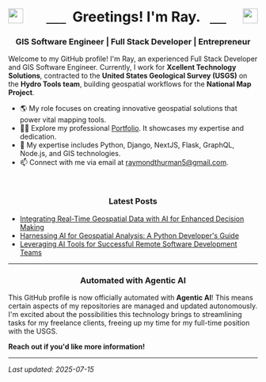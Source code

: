 <h1 align="center">
  <a href="https://twitter.com/raythurman2386" target="_blank">
    <img align="left" src="https://cdn.jsdelivr.net/npm/simple-icons@3.0.1/icons/twitter.svg" alt="raythurman2386" height="30" width="30" />
  </a>
  Greetings! I'm Ray.
  <a href="https://linkedin.com/in/raythurman2386" target="_blank">
    <img align="right" src="https://cdn.jsdelivr.net/npm/simple-icons@3.0.1/icons/linkedin.svg" alt="raythurman2386" height="30" width="30" />
  </a>
</h1>

<h3 align="center">GIS Software Engineer | Full Stack Developer | Entrepreneur</h3>

Welcome to my GitHub profile! I'm Ray, an experienced Full Stack Developer and GIS Software Engineer. Currently, I work for **Xcellent Technology Solutions**, contracted to the **United States Geological Survey (USGS)** on the **Hydro Tools team**, building geospatial workflows for the **National Map Project**.

- 🌎 My role focuses on creating innovative geospatial solutions that power vital mapping tools.
- 👨‍💻 Explore my professional [Portfolio](https://www.raythurman.dev). It showcases my expertise and dedication.
- 💬 My expertise includes Python, Django, NextJS, Flask, GraphQL, Node.js, and GIS technologies.
- 📫 Connect with me via email at raymondthurman5@gmail.com.

<br />

<h3 align="center">Latest Posts</h3>

- <a href="https://www.raythurman.dev/blog/integrating-real-time-geospatial-data-with-ai-for-enhanced-decision-making" rel="noreferrer noopener">Integrating Real-Time Geospatial Data with AI for Enhanced Decision Making</a>
- <a href="https://www.raythurman.dev/blog/harnessing-ai-for-geospatial-analysis-a-python-developer-s-guide" rel="noreferrer noopener">Harnessing AI for Geospatial Analysis: A Python Developer's Guide</a>
- <a href="https://www.raythurman.dev/blog/leveraging-ai-tools-for-successful-remote-software-development-teams" rel="noreferrer noopener">Leveraging AI Tools for Successful Remote Software Development Teams</a>

---

<h3 align="center">Automated with Agentic AI</h3>

This GitHub profile is now officially automated with **Agentic AI**! This means certain aspects of my repositories are managed and updated autonomously. I'm excited about the possibilities this technology brings to streamlining tasks for my freelance clients, freeing up my time for my full-time position with the USGS.

**Reach out if you'd like more information!**

---
*Last updated: 2025-07-15*